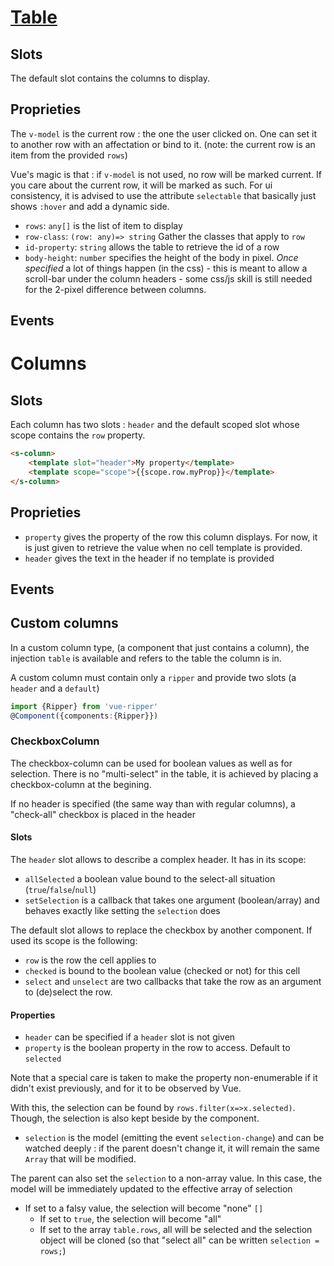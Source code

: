 # [Table](https://semantic-ui.com/collections/table.html)
## Slots
The default slot contains the columns to display.
## Proprieties
The `v-model` is the current row : the one the user clicked on. One can set it to another row with an affectation or bind to it. (note: the current row is an item from the provided `rows`)

Vue's magic is that : if `v-model` is not used, no row will be marked current. If you care about the current row, it will be marked as such. For ui consistency, it is advised to use the attribute `selectable` that basically just shows `:hover` and add a dynamic side.
- `rows`: `any[]` is the list of item to display
- `row-class`: `(row: any)=> string` Gather the classes that apply to `row`
- `id-property`: `string` allows the table to retrieve the id of a row
- `body-height`: `number` specifies the height of the body in pixel. *Once specified* a lot of things happen (in the css) - this is meant to allow a scroll-bar under the column headers - some css/js skill is still needed for the 2-pixel difference between columns.
## Events

# Columns
## Slots
 Each column has two slots : `header` and the default scoped slot whose scope contains the `row` property.
```html
<s-column>
	<template slot="header">My property</template>
	<template scope="scope">{{scope.row.myProp}}</template>
</s-column>
```

## Proprieties
- `property` gives the property of the row this column displays. For now, it is just given to retrieve the value when no cell template is provided.
- `header` gives the text in the header if no template is provided
## Events

## Custom columns
In a custom column type, (a component that just contains a column), the injection `table` is available and refers to the table the column is in.

A custom column must contain only a `ripper` and provide two slots (a `header` and a `default`)

```typescript
import {Ripper} from 'vue-ripper'
@Component({components:{Ripper}})
```

### CheckboxColumn

The checkbox-column can be used for boolean values as well as for selection. There is no "multi-select" in the table, it is achieved by placing a checkbox-column at the begining.

If no header is specified (the same way than with regular columns), a "check-all" checkbox is placed in the header
#### Slots
The `header` slot allows to describe a complex header. It has in its scope:
- `allSelected` a boolean value bound to the select-all situation (`true`/`false`/`null`)
- `setSelection` is a callback that takes one argument (boolean/array) and behaves exactly like setting the `selection` does

The default slot allows to replace the checkbox by another component. If used its scope is the following:
- `row` is the row the cell applies to
- `checked` is bound to the boolean value (checked or not) for this cell
- `select` and `unselect` are two callbacks that take the row as an argument to (de)select the row.
#### Properties
- `header` can be specified if a `header` slot is not given
- `property` is the boolean property in the row to access. Default to `selected`

Note that a special care is taken to make the property non-enumerable if it didn't exist previously, and for it to be observed by Vue.

With this, the selection can be found by `rows.filter(x=>x.selected)`. Though, the selection is also kept beside by the component.

- `selection` is the model (emitting the event `selection-change`) and can be watched deeply : if the parent doesn't change it, it will remain the same `Array` that will be modified.

The parent can also set the `selection` to a non-array value. In this case, the model will be immediately updated to the effective array of selection
  - If set to a falsy value, the selection will become "none" `[]`
	- If set to `true`, the selection will become "all"
	- If set to the array `table.rows`, all will be selected and the selection object will be cloned (so that "select all" can be 	written `selection = rows;`)
